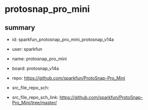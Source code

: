 # protosnap_pro_mini
 
## summary 
* id: sparkfun_protosnap_pro_mini_protosnap_v14a
* user: sparkfun
* name: protosnap_pro_mini
* board: protosnap_v14a
* repo: https://github.com/sparkfun/ProtoSnap-Pro_Mini



* src_file_repo_sch: 
* src_file_repo_sch_link: https://github.com/sparkfun/ProtoSnap-Pro_Mini/tree/master/






